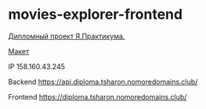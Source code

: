 # movies-explorer-frontend
[Дипломный проект Я.Практикума.](https://diploma.tsharon.nomoredomains.club/)

[Макет](https://disk.yandex.ru/d/j8s07YyU5PTZWQ)

IP 158.160.43.245

Backend https://api.diploma.tsharon.nomoredomains.club/

Frontend https://diploma.tsharon.nomoredomains.club/
